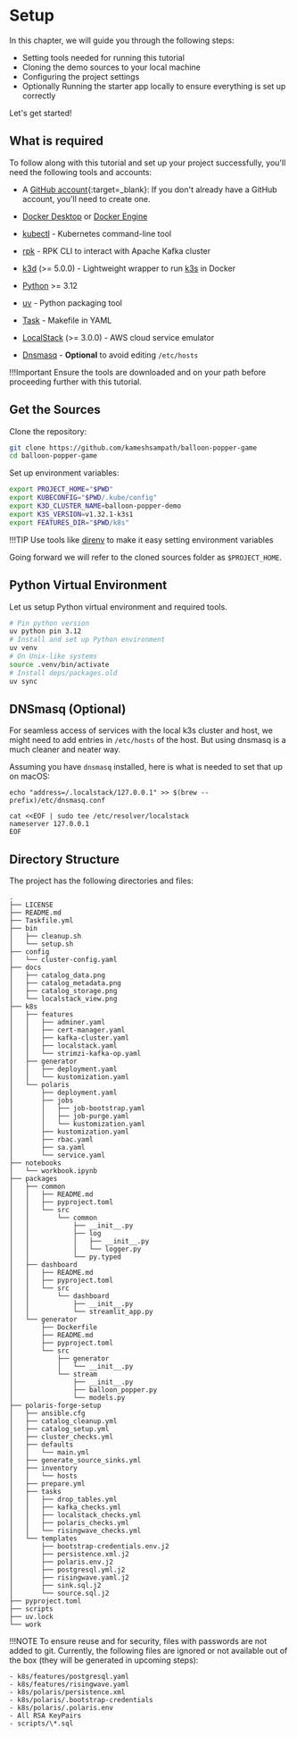 # Setup

In this chapter, we will guide you through the following steps:

- Setting tools needed for running this tutorial
- Cloning the demo sources to your local machine
- Configuring the project settings
- Optionally Running the starter app locally to ensure everything is set up correctly

Let's get started!

## What is required

To follow along with this tutorial and set up your project successfully, you'll need the following tools and accounts:

- A [GitHub account](https://github.com/signup){:target=\_blank}: If you don't already have a GitHub account, you'll need to create one.

- [Docker Desktop](https://www.docker.com/products/docker-desktop/) or [Docker Engine](https://docs.docker.com/engine/install/)
- [kubectl](https://kubernetes.io/docs/tasks/tools/#kubectl) - Kubernetes command-line tool
- [rpk](https://docs.redpanda.com/current/get-started/rpk-install/) - RPK CLI to interact with Apache Kafka cluster
- [k3d](https://k3d.io/) (>= 5.0.0) - Lightweight wrapper to run [k3s](https://k3s.io) in Docker
- [Python](https://www.python.org/downloads/) >= 3.12
- [uv](https://github.com/astral-sh/uv) - Python packaging tool
- [Task](https://taskfile.dev) - Makefile in YAML
- [LocalStack](https://localstack.cloud/) (>= 3.0.0) - AWS cloud service emulator
- [Dnsmasq](https://dnsmasq.org/doc.html) - **Optional** to avoid editing `/etc/hosts`

!!!Important
    Ensure the tools are downloaded and on your path before proceeding further with this tutorial.

## Get the Sources

Clone the repository:

```bash
git clone https://github.com/kameshsampath/balloon-popper-game
cd balloon-popper-game
```

Set up environment variables:

```bash
export PROJECT_HOME="$PWD"
export KUBECONFIG="$PWD/.kube/config"
export K3D_CLUSTER_NAME=balloon-popper-demo
export K3S_VERSION=v1.32.1-k3s1
export FEATURES_DIR="$PWD/k8s"
```

!!!TIP
     Use tools like [direnv](https://direnv.net) to make it easy setting environment variables

Going forward we will refer to the cloned sources folder as `$PROJECT_HOME`.

## Python Virtual Environment

Let us setup Python virtual environment and required tools.

```bash
# Pin python version
uv python pin 3.12
# Install and set up Python environment
uv venv
# On Unix-like systems
source .venv/bin/activate
# Install deps/packages.old
uv sync
```


## DNSmasq (Optional)

For seamless access of services with the local k3s cluster and host, we might need to add entries in `/etc/hosts` of the host. But using dnsmasq is a much cleaner and neater way.

Assuming you have `dnsmasq` installed, here is what is needed to set that up on macOS:

```shell
echo "address=/.localstack/127.0.0.1" >> $(brew --prefix)/etc/dnsmasq.conf
```

```shell
cat <<EOF | sudo tee /etc/resolver/localstack
nameserver 127.0.0.1
EOF
```

## Directory Structure

The project has the following directories and files:

```text
.
├── LICENSE
├── README.md
├── Taskfile.yml
├── bin
│   ├── cleanup.sh
│   └── setup.sh
├── config
│   └── cluster-config.yaml
├── docs
│   ├── catalog_data.png
│   ├── catalog_metadata.png
│   ├── catalog_storage.png
│   └── localstack_view.png
├── k8s
│   ├── features
│   │   ├── adminer.yaml
│   │   ├── cert-manager.yaml
│   │   ├── kafka-cluster.yaml
│   │   ├── localstack.yaml
│   │   └── strimzi-kafka-op.yaml
│   ├── generator
│   │   ├── deployment.yaml
│   │   └── kustomization.yaml
│   └── polaris
│       ├── deployment.yaml
│       ├── jobs
│       │   ├── job-bootstrap.yaml
│       │   ├── job-purge.yaml
│       │   └── kustomization.yaml
│       ├── kustomization.yaml
│       ├── rbac.yaml
│       ├── sa.yaml
│       └── service.yaml
├── notebooks
│   └── workbook.ipynb
├── packages
│   ├── common
│   │   ├── README.md
│   │   ├── pyproject.toml
│   │   └── src
│   │       └── common
│   │           ├── __init__.py
│   │           ├── log
│   │           │   ├── __init__.py
│   │           │   └── logger.py
│   │           └── py.typed
│   ├── dashboard
│   │   ├── README.md
│   │   ├── pyproject.toml
│   │   └── src
│   │       └── dashboard
│   │           ├── __init__.py
│   │           └── streamlit_app.py
│   └── generator
│       ├── Dockerfile
│       ├── README.md
│       ├── pyproject.toml
│       └── src
│           ├── generator
│           │   └── __init__.py
│           └── stream
│               ├── __init__.py
│               ├── balloon_popper.py
│               └── models.py
├── polaris-forge-setup
│   ├── ansible.cfg
│   ├── catalog_cleanup.yml
│   ├── catalog_setup.yml
│   ├── cluster_checks.yml
│   ├── defaults
│   │   └── main.yml
│   ├── generate_source_sinks.yml
│   ├── inventory
│   │   └── hosts
│   ├── prepare.yml
│   ├── tasks
│   │   ├── drop_tables.yml
│   │   ├── kafka_checks.yml
│   │   ├── localstack_checks.yml
│   │   ├── polaris_checks.yml
│   │   └── risingwave_checks.yml
│   └── templates
│       ├── bootstrap-credentials.env.j2
│       ├── persistence.xml.j2
│       ├── polaris.env.j2
│       ├── postgresql.yml.j2
│       ├── risingwave.yaml.j2
│       ├── sink.sql.j2
│       └── source.sql.j2
├── pyproject.toml
├── scripts
├── uv.lock
└── work
```

!!!NOTE
    To ensure reuse and for security, files with passwords are not added to git. Currently, the following files are ignored or not available out of the box (they will be generated in upcoming steps):

    - k8s/features/postgresql.yaml
    - k8s/features/risingwave.yaml
    - k8s/polaris/persistence.xml
    - k8s/polaris/.bootstrap-credentials
    - k8s/polaris/.polaris.env
    - All RSA KeyPairs
    - scripts/\*.sql
